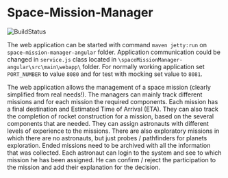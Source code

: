 # Space-Mission-Manager
![BuildStatus](https://travis-ci.org/mlynarikj/Space-Mission-Manager.svg?branch=package-reorganization) 

The web application can be started with command `maven jetty:run` on `space-mission-manager-angular` folder. 
Application communication could be changed in `service.js` class located in `\spaceMissionManager-angular\src\main\webapp\` folder. For normally working application set `PORT_NUMBER` to value `8080` and for test with mocking set value to `8081`.

The web application allows the management of a space mission (clearly simplified from real needs!). The managers can mainly track different missions and for each mission the required components. Each mission has a final destination and Estimated Time of Arrival (ETA). They can also track the completion of rocket construction for a mission, based on the several components that are needed. They can assign astronauts with different levels of experience to the missions. There are also exploratory missions in which there are no astronauts, but just probes / pathfinders for planets exploration. Ended missions need to be archived with all the information that was collected. Each astronaut can login to the system and see to which mission he has been assigned. He can confirm / reject the participation to the mission and add their explanation for the decision.
